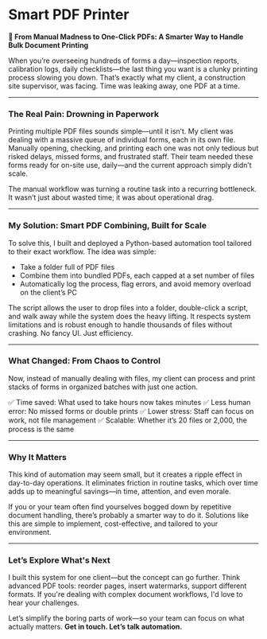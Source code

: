 # Smart PDF Printer

**📄 From Manual Madness to One-Click PDFs: A Smarter Way to Handle Bulk Document Printing**

When you’re overseeing hundreds of forms a day—inspection reports, calibration logs, daily checklists—the last thing you want is a clunky printing process slowing you down. That’s exactly what my client, a construction site supervisor, was facing. Time was leaking away, one PDF at a time.

---

### The Real Pain: Drowning in Paperwork

Printing multiple PDF files sounds simple—until it isn’t. My client was dealing with a massive queue of individual forms, each in its own file. Manually opening, checking, and printing each one was not only tedious but risked delays, missed forms, and frustrated staff. Their team needed these forms ready for on-site use, daily—and the current approach simply didn’t scale.

The manual workflow was turning a routine task into a recurring bottleneck. It wasn’t just about wasted time; it was about operational drag.

---

### My Solution: Smart PDF Combining, Built for Scale

To solve this, I built and deployed a Python-based automation tool tailored to their exact workflow. The idea was simple:

* Take a folder full of PDF files
* Combine them into bundled PDFs, each capped at a set number of files
* Automatically log the process, flag errors, and avoid memory overload on the client’s PC

The script allows the user to drop files into a folder, double-click a script, and walk away while the system does the heavy lifting. It respects system limitations and is robust enough to handle thousands of files without crashing. No fancy UI. Just efficiency.

---

### What Changed: From Chaos to Control

Now, instead of manually dealing with files, my client can process and print stacks of forms in organized batches with just one action.

✅ Time saved: What used to take hours now takes minutes
✅ Less human error: No missed forms or double prints
✅ Lower stress: Staff can focus on work, not file management
✅ Scalable: Whether it’s 20 files or 2,000, the process is the same

---

### Why It Matters

This kind of automation may seem small, but it creates a ripple effect in day-to-day operations. It eliminates friction in routine tasks, which over time adds up to meaningful savings—in time, attention, and even morale.

If you or your team often find yourselves bogged down by repetitive document handling, there’s probably a smarter way to do it. Solutions like this are simple to implement, cost-effective, and tailored to your environment.

---

### Let’s Explore What's Next

I built this system for one client—but the concept can go further. Think advanced PDF tools: reorder pages, insert watermarks, support different formats. If you're dealing with complex document workflows, I'd love to hear your challenges.

Let’s simplify the boring parts of work—so your team can focus on what actually matters.
**Get in touch. Let’s talk automation.**
